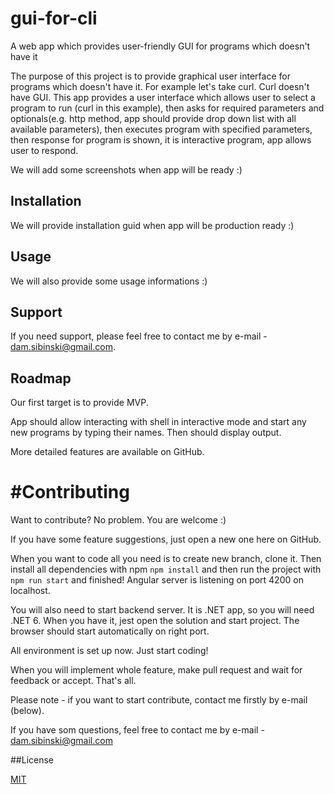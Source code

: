 # gui-for-cli 
A web app which provides user-friendly GUI for programs which doesn't have it 

The purpose of this project is to provide graphical user interface for programs which doesn't have it.
For example let's take curl. Curl doesn't have GUI. This app provides a user interface which allows user 
to select a program to run (curl in this example), then asks for required parameters and optionals(e.g. http method, app should provide drop down list with all available parameters), 
then executes program with specified parameters, then response for program is shown, it is interactive program,
app allows user to respond.

We will add some screenshots when app will be ready :)

## Installation
We will provide installation guid when app will be production ready :)

## Usage
We will also provide some usage informations :)

## Support
If you need support, please feel free to contact me by e-mail - dam.sibinski@gmail.com.

## Roadmap
Our first target is to provide MVP. 

App should allow interacting with shell in interactive mode and start any new programs by typing their names. Then
should display output.

More detailed features are available on GitHub.

# #Contributing
Want to contribute? No problem. You are welcome :) 

If you have some feature suggestions, just open a new one here on GitHub.

When you want to code all you need is to create new branch, clone it.
Then install all dependencies with npm
```npm install``` and then run the project with ```npm run start``` and finished! Angular server is 
listening on port 4200 on localhost.

You will also need to start backend server. It is .NET app, so you will need .NET 6. When you have it, 
jest open the solution and start project. The browser should start automatically on right port.

All environment is set up now. Just start coding!

When you will implement whole feature, make pull request and wait for feedback or accept.
That's all.

Please note - if you want to start contribute, contact me firstly by e-mail (below).

If you have som questions, feel free to contact me by e-mail - dam.sibinski@gmail.com

##License

[MIT](https://en.wikipedia.org/wiki/MIT_License)
